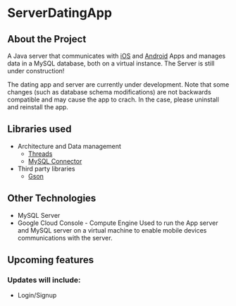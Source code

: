 # ServerDatingApp

## About the Project

A Java server that communicates with [iOS](https://github.com/PierreJanineh/iOSDatingApp) and [Android](https://github.com/PierreJanineh/AndroidDatingApp) Apps and manages data in a MySQL database, both on a virtual instance. The Server is still under construction!

The dating app and server are currently under development. Note that some changes (such as database schema modifications) are not backwards compatible and may cause the app to crach. In the case, please uninstall and reinstall the app.

## Libraries used
* Architecture and Data management
  * [Threads](https://docs.oracle.com/javase/tutorial/essential/concurrency/runthread.html)
  * [MySQL Connector](https://dev.mysql.com/doc/connector-j/8.0/en/)
* Third party libraries
  * [Gson](https://github.com/google/gson)

## Other Technologies
* MySQL Server
* Google Cloud Console - Compute Engine
  Used to run the App server and MySQL server on a virtual machine to enable mobile devices communications with the server.
  
## Upcoming features
### Updates will include:
* Login/Signup
